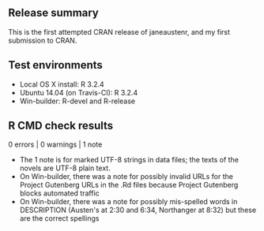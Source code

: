## Release summary

This is the first attempted CRAN release of janeaustenr, and my first submission to CRAN.

## Test environments
* Local OS X install: R 3.2.4
* Ubuntu 14.04 (on Travis-CI): R 3.2.4
* Win-builder: R-devel and R-release

## R CMD check results

0 errors | 0 warnings | 1 note

* The 1 note is for marked UTF-8 strings in data files; the texts of the novels are UTF-8 plain text.
* On Win-builder, there was a note for possibly invalid URLs for the Project Gutenberg URLs in the .Rd files because Project Gutenberg blocks automated traffic
* On Win-builder, there was a note for possibly mis-spelled words in DESCRIPTION (Austen's at 2:30 and 6:34, Northanger at 8:32) but these are the correct spellings
